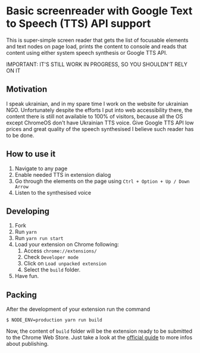# Basic screenreader with Google Text to Speech (TTS) API support 
This is super-simple screen reader that gets the list of focusable elements and text nodes on page load, prints the content to console and reads that content using either system speech synthesis or Google TTS API.

IMPORTANT: IT'S STILL WORK IN PROGRESS, SO YOU SHOULDN'T RELY ON IT

## Motivation
I speak ukrainian, and in my spare time I work on the website for ukrainian NGO. Unfortunately despite the efforts I put into web accessibility there, the content there is still not available to 100% of visitors, because all the OS except ChromeOS don't have Ukrainian TTS voice.
Give Google TTS API low prices and great quality of the speech synthesised I believe such reader has to be done.

## How to use it
1. Navigate to any page
2. Enable needed TTS in extension dialog
3. Go through the elements on the page using `Ctrl + Option + Up / Down Arrow`
4. Listen to the synthesised voice

## Developing
1. Fork
2. Run `yarn`
7. Run `yarn run start`
8. Load your extension on Chrome following:
    1. Access `chrome://extensions/`
    2. Check `Developer mode`
    3. Click on `Load unpacked extension`
    4. Select the `build` folder.
8. Have fun.

## Packing
After the development of your extension run the command

```
$ NODE_ENV=production yarn run build
```
Now, the content of `build` folder will be the extension ready to be submitted to the Chrome Web Store. Just take a look at the [official guide](https://developer.chrome.com/webstore/publish) to more infos about publishing.
